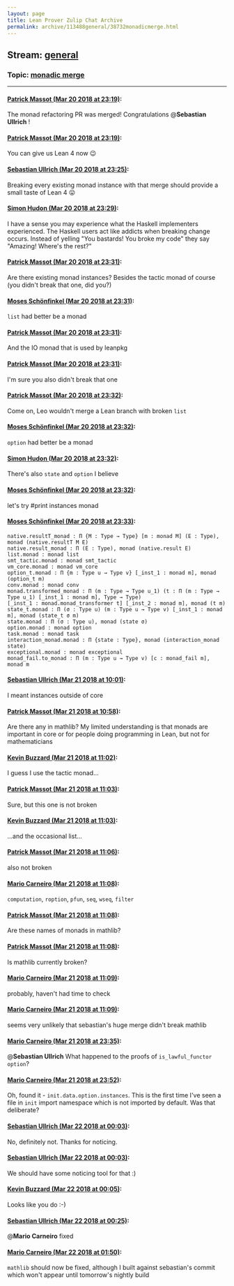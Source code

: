 ```yaml
---
layout: page
title: Lean Prover Zulip Chat Archive 
permalink: archive/113488general/38732monadicmerge.html
---
```


## Stream: [general](index.html)
### Topic: [monadic merge](38732monadicmerge.html)

---

#### [Patrick Massot (Mar 20 2018 at 23:19)](https://leanprover.zulipchat.com/#narrow/stream/113488-general/topic/monadic%20merge/near/123983991):
The monad refactoring PR was merged! Congratulations @**Sebastian Ullrich** !

#### [Patrick Massot (Mar 20 2018 at 23:19)](https://leanprover.zulipchat.com/#narrow/stream/113488-general/topic/monadic%20merge/near/123983995):
You can give us Lean 4 now :wink:

#### [Sebastian Ullrich (Mar 20 2018 at 23:25)](https://leanprover.zulipchat.com/#narrow/stream/113488-general/topic/monadic%20merge/near/123984190):
Breaking every existing monad instance with that merge should provide a small taste of Lean 4 :stuck_out_tongue:

#### [Simon Hudon (Mar 20 2018 at 23:29)](https://leanprover.zulipchat.com/#narrow/stream/113488-general/topic/monadic%20merge/near/123984312):
I have a sense you may experience what the Haskell implementers experienced. The Haskell users act like addicts when breaking change occurs. Instead of yelling "You bastards! You broke my code" they say "Amazing! Where's the rest?"

#### [Patrick Massot (Mar 20 2018 at 23:31)](https://leanprover.zulipchat.com/#narrow/stream/113488-general/topic/monadic%20merge/near/123984389):
Are there existing monad instances? Besides the tactic monad of course (you didn't break that one, did you?)

#### [Moses Schönfinkel (Mar 20 2018 at 23:31)](https://leanprover.zulipchat.com/#narrow/stream/113488-general/topic/monadic%20merge/near/123984393):
`list` had better be a monad

#### [Patrick Massot (Mar 20 2018 at 23:31)](https://leanprover.zulipchat.com/#narrow/stream/113488-general/topic/monadic%20merge/near/123984394):
And the IO monad that is used by leanpkg

#### [Patrick Massot (Mar 20 2018 at 23:31)](https://leanprover.zulipchat.com/#narrow/stream/113488-general/topic/monadic%20merge/near/123984396):
I'm sure you also didn't break that one

#### [Patrick Massot (Mar 20 2018 at 23:32)](https://leanprover.zulipchat.com/#narrow/stream/113488-general/topic/monadic%20merge/near/123984439):
Come on, Leo wouldn't merge a Lean branch with broken `list`

#### [Moses Schönfinkel (Mar 20 2018 at 23:32)](https://leanprover.zulipchat.com/#narrow/stream/113488-general/topic/monadic%20merge/near/123984443):
`option` had better be a monad

#### [Simon Hudon (Mar 20 2018 at 23:32)](https://leanprover.zulipchat.com/#narrow/stream/113488-general/topic/monadic%20merge/near/123984444):
There's also `state` and `option` I believe

#### [Moses Schönfinkel (Mar 20 2018 at 23:32)](https://leanprover.zulipchat.com/#narrow/stream/113488-general/topic/monadic%20merge/near/123984445):
let's try #print instances monad

#### [Moses Schönfinkel (Mar 20 2018 at 23:33)](https://leanprover.zulipchat.com/#narrow/stream/113488-general/topic/monadic%20merge/near/123984456):
```lean
native.resultT_monad : Π {M : Type → Type} [m : monad M] (E : Type), monad (native.resultT M E)
native.result_monad : Π (E : Type), monad (native.result E)
list.monad : monad list
smt_tactic.monad : monad smt_tactic
vm_core.monad : monad vm_core
option_t.monad : Π {m : Type u → Type v} [_inst_1 : monad m], monad (option_t m)
conv.monad : monad conv
monad.transformed_monad : Π (m : Type → Type u_1) (t : Π (m : Type → Type u_1) [_inst_1 : monad m], Type → Type)
[_inst_1 : monad.monad_transformer t] [_inst_2 : monad m], monad (t m)
state_t.monad : Π (σ : Type u) (m : Type u → Type v) [_inst_1 : monad m], monad (state_t σ m)
state.monad : Π (σ : Type u), monad (state σ)
option.monad : monad option
task.monad : monad task
interaction_monad.monad : Π {state : Type}, monad (interaction_monad state)
exceptional.monad : monad exceptional
monad_fail.to_monad : Π (m : Type u → Type v) [c : monad_fail m], monad m
```

#### [Sebastian Ullrich (Mar 21 2018 at 10:01)](https://leanprover.zulipchat.com/#narrow/stream/113488-general/topic/monadic%20merge/near/124001851):
I meant instances outside of core

#### [Patrick Massot (Mar 21 2018 at 10:58)](https://leanprover.zulipchat.com/#narrow/stream/113488-general/topic/monadic%20merge/near/124003440):
Are there any in mathlib? My limited understanding is that monads are important in core or for people doing programming in Lean, but not for mathematicians

#### [Kevin Buzzard (Mar 21 2018 at 11:02)](https://leanprover.zulipchat.com/#narrow/stream/113488-general/topic/monadic%20merge/near/124003584):
I guess I use the tactic monad...

#### [Patrick Massot (Mar 21 2018 at 11:03)](https://leanprover.zulipchat.com/#narrow/stream/113488-general/topic/monadic%20merge/near/124003591):
Sure, but this one is not broken

#### [Kevin Buzzard (Mar 21 2018 at 11:03)](https://leanprover.zulipchat.com/#narrow/stream/113488-general/topic/monadic%20merge/near/124003593):
...and the occasional list...

#### [Patrick Massot (Mar 21 2018 at 11:06)](https://leanprover.zulipchat.com/#narrow/stream/113488-general/topic/monadic%20merge/near/124003715):
also not broken

#### [Mario Carneiro (Mar 21 2018 at 11:08)](https://leanprover.zulipchat.com/#narrow/stream/113488-general/topic/monadic%20merge/near/124003768):
`computation`, `roption`, `pfun`, `seq`, `wseq`, `filter`

#### [Patrick Massot (Mar 21 2018 at 11:08)](https://leanprover.zulipchat.com/#narrow/stream/113488-general/topic/monadic%20merge/near/124003771):
Are these names of monads in mathlib?

#### [Patrick Massot (Mar 21 2018 at 11:08)](https://leanprover.zulipchat.com/#narrow/stream/113488-general/topic/monadic%20merge/near/124003773):
Is mathlib currently broken?

#### [Mario Carneiro (Mar 21 2018 at 11:09)](https://leanprover.zulipchat.com/#narrow/stream/113488-general/topic/monadic%20merge/near/124003776):
probably, haven't had time to check

#### [Mario Carneiro (Mar 21 2018 at 11:09)](https://leanprover.zulipchat.com/#narrow/stream/113488-general/topic/monadic%20merge/near/124003787):
seems very unlikely that sebastian's huge merge didn't break mathlib

#### [Mario Carneiro (Mar 21 2018 at 23:35)](https://leanprover.zulipchat.com/#narrow/stream/113488-general/topic/monadic%20merge/near/124034102):
@**Sebastian Ullrich** What happened to the proofs of `is_lawful_functor option`?

#### [Mario Carneiro (Mar 21 2018 at 23:52)](https://leanprover.zulipchat.com/#narrow/stream/113488-general/topic/monadic%20merge/near/124034711):
Oh, found it - `init.data.option.instances`. This is the first time I've seen a file in `init` import namespace which is not imported by default. Was that deliberate?

#### [Sebastian Ullrich (Mar 22 2018 at 00:03)](https://leanprover.zulipchat.com/#narrow/stream/113488-general/topic/monadic%20merge/near/124035075):
No, definitely not. Thanks for noticing.

#### [Sebastian Ullrich (Mar 22 2018 at 00:03)](https://leanprover.zulipchat.com/#narrow/stream/113488-general/topic/monadic%20merge/near/124035078):
We should have some noticing tool for that :)

#### [Kevin Buzzard (Mar 22 2018 at 00:05)](https://leanprover.zulipchat.com/#narrow/stream/113488-general/topic/monadic%20merge/near/124035133):
Looks like you do :-)

#### [Sebastian Ullrich (Mar 22 2018 at 00:25)](https://leanprover.zulipchat.com/#narrow/stream/113488-general/topic/monadic%20merge/near/124035943):
@**Mario Carneiro** fixed

#### [Mario Carneiro (Mar 22 2018 at 01:50)](https://leanprover.zulipchat.com/#narrow/stream/113488-general/topic/monadic%20merge/near/124039009):
`mathlib` should now be fixed, although I built against sebastian's commit which won't appear until tomorrow's nightly build

